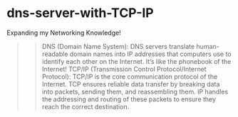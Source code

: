 # dns-server-with-TCP-IP
Expanding my Networking Knowledge! 

>> DNS (Domain Name System): DNS servers translate human-readable domain names into IP addresses that computers use to identify each other on the Internet. It’s like the phonebook of the Internet!
>> TCP/IP (Transmission Control Protocol/Internet Protocol): TCP/IP is the core communication protocol of the Internet. TCP ensures reliable data transfer by breaking data into packets, sending them, and reassembling them. IP handles the addressing and routing of these packets to ensure they reach the correct destination.
